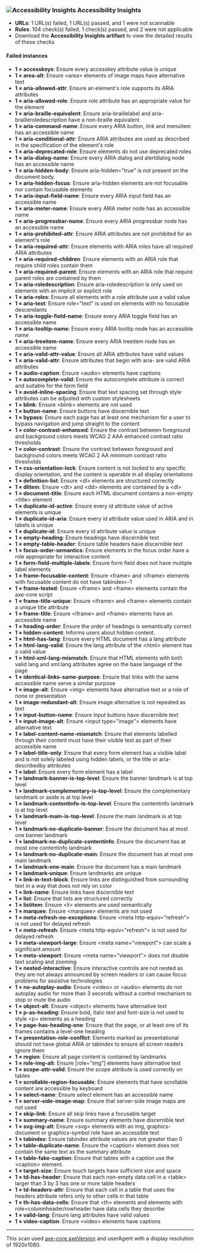 ### ![Accessibility Insights](https://accessibilityinsights.io/img/a11yinsights-blue.svg) Accessibility Insights
* **URLs**: 1 URL(s) failed, 1 URL(s) passed, and 1 were not scannable
* **Rules**: 104 check(s) failed, 1 check(s) passed, and 2 were not applicable
* Download the **Accessibility Insights artifact** to view the detailed results of these checks
#### Failed instances
* **1 × accesskeys**:  Ensure every accesskey attribute value is unique
* **1 × area-alt**:  Ensure \<area> elements of image maps have alternative text
* **1 × aria-allowed-attr**:  Ensure an element's role supports its ARIA attributes
* **1 × aria-allowed-role**:  Ensure role attribute has an appropriate value for the element
* **1 × aria-braille-equivalent**:  Ensure aria-braillelabel and aria-brailleroledescription have a non-braille equivalent
* **1 × aria-command-name**:  Ensure every ARIA button, link and menuitem has an accessible name
* **1 × aria-conditional-attr**:  Ensure ARIA attributes are used as described in the specification of the element's role
* **1 × aria-deprecated-role**:  Ensure elements do not use deprecated roles
* **1 × aria-dialog-name**:  Ensure every ARIA dialog and alertdialog node has an accessible name
* **1 × aria-hidden-body**:  Ensure aria-hidden="true" is not present on the document body.
* **1 × aria-hidden-focus**:  Ensure aria-hidden elements are not focusable nor contain focusable elements
* **1 × aria-input-field-name**:  Ensure every ARIA input field has an accessible name
* **1 × aria-meter-name**:  Ensure every ARIA meter node has an accessible name
* **1 × aria-progressbar-name**:  Ensure every ARIA progressbar node has an accessible name
* **1 × aria-prohibited-attr**:  Ensure ARIA attributes are not prohibited for an element's role
* **1 × aria-required-attr**:  Ensure elements with ARIA roles have all required ARIA attributes
* **1 × aria-required-children**:  Ensure elements with an ARIA role that require child roles contain them
* **1 × aria-required-parent**:  Ensure elements with an ARIA role that require parent roles are contained by them
* **1 × aria-roledescription**:  Ensure aria-roledescription is only used on elements with an implicit or explicit role
* **1 × aria-roles**:  Ensure all elements with a role attribute use a valid value
* **1 × aria-text**:  Ensure role="text" is used on elements with no focusable descendants
* **1 × aria-toggle-field-name**:  Ensure every ARIA toggle field has an accessible name
* **1 × aria-tooltip-name**:  Ensure every ARIA tooltip node has an accessible name
* **1 × aria-treeitem-name**:  Ensure every ARIA treeitem node has an accessible name
* **1 × aria-valid-attr-value**:  Ensure all ARIA attributes have valid values
* **1 × aria-valid-attr**:  Ensure attributes that begin with aria- are valid ARIA attributes
* **1 × audio-caption**:  Ensure \<audio> elements have captions
* **1 × autocomplete-valid**:  Ensure the autocomplete attribute is correct and suitable for the form field
* **1 × avoid-inline-spacing**:  Ensure that text spacing set through style attributes can be adjusted with custom stylesheets
* **1 × blink**:  Ensure \<blink> elements are not used
* **1 × button-name**:  Ensure buttons have discernible text
* **1 × bypass**:  Ensure each page has at least one mechanism for a user to bypass navigation and jump straight to the content
* **1 × color-contrast-enhanced**:  Ensure the contrast between foreground and background colors meets WCAG 2 AAA enhanced contrast ratio thresholds
* **1 × color-contrast**:  Ensure the contrast between foreground and background colors meets WCAG 2 AA minimum contrast ratio thresholds
* **1 × css-orientation-lock**:  Ensure content is not locked to any specific display orientation, and the content is operable in all display orientations
* **1 × definition-list**:  Ensure \<dl> elements are structured correctly
* **1 × dlitem**:  Ensure \<dt> and \<dd> elements are contained by a \<dl>
* **1 × document-title**:  Ensure each HTML document contains a non-empty \<title> element
* **1 × duplicate-id-active**:  Ensure every id attribute value of active elements is unique
* **1 × duplicate-id-aria**:  Ensure every id attribute value used in ARIA and in labels is unique
* **1 × duplicate-id**:  Ensure every id attribute value is unique
* **1 × empty-heading**:  Ensure headings have discernible text
* **1 × empty-table-header**:  Ensure table headers have discernible text
* **1 × focus-order-semantics**:  Ensure elements in the focus order have a role appropriate for interactive content
* **1 × form-field-multiple-labels**:  Ensure form field does not have multiple label elements
* **1 × frame-focusable-content**:  Ensure \<frame> and \<iframe> elements with focusable content do not have tabindex=-1
* **1 × frame-tested**:  Ensure \<iframe> and \<frame> elements contain the axe-core script
* **1 × frame-title-unique**:  Ensure \<iframe> and \<frame> elements contain a unique title attribute
* **1 × frame-title**:  Ensure \<iframe> and \<frame> elements have an accessible name
* **1 × heading-order**:  Ensure the order of headings is semantically correct
* **1 × hidden-content**:  Informs users about hidden content.
* **1 × html-has-lang**:  Ensure every HTML document has a lang attribute
* **1 × html-lang-valid**:  Ensure the lang attribute of the \<html> element has a valid value
* **1 × html-xml-lang-mismatch**:  Ensure that HTML elements with both valid lang and xml:lang attributes agree on the base language of the page
* **1 × identical-links-same-purpose**:  Ensure that links with the same accessible name serve a similar purpose
* **1 × image-alt**:  Ensure \<img> elements have alternative text or a role of none or presentation
* **1 × image-redundant-alt**:  Ensure image alternative is not repeated as text
* **1 × input-button-name**:  Ensure input buttons have discernible text
* **1 × input-image-alt**:  Ensure \<input type="image"> elements have alternative text
* **1 × label-content-name-mismatch**:  Ensure that elements labelled through their content must have their visible text as part of their accessible name
* **1 × label-title-only**:  Ensure that every form element has a visible label and is not solely labeled using hidden labels, or the title or aria-describedby attributes
* **1 × label**:  Ensure every form element has a label
* **1 × landmark-banner-is-top-level**:  Ensure the banner landmark is at top level
* **1 × landmark-complementary-is-top-level**:  Ensure the complementary landmark or aside is at top level
* **1 × landmark-contentinfo-is-top-level**:  Ensure the contentinfo landmark is at top level
* **1 × landmark-main-is-top-level**:  Ensure the main landmark is at top level
* **1 × landmark-no-duplicate-banner**:  Ensure the document has at most one banner landmark
* **1 × landmark-no-duplicate-contentinfo**:  Ensure the document has at most one contentinfo landmark
* **1 × landmark-no-duplicate-main**:  Ensure the document has at most one main landmark
* **1 × landmark-one-main**:  Ensure the document has a main landmark
* **1 × landmark-unique**:  Ensure landmarks are unique
* **1 × link-in-text-block**:  Ensure links are distinguished from surrounding text in a way that does not rely on color
* **1 × link-name**:  Ensure links have discernible text
* **1 × list**:  Ensure that lists are structured correctly
* **1 × listitem**:  Ensure \<li> elements are used semantically
* **1 × marquee**:  Ensure \<marquee> elements are not used
* **1 × meta-refresh-no-exceptions**:  Ensure \<meta http-equiv="refresh"> is not used for delayed refresh
* **1 × meta-refresh**:  Ensure \<meta http-equiv="refresh"> is not used for delayed refresh
* **1 × meta-viewport-large**:  Ensure \<meta name="viewport"> can scale a significant amount
* **1 × meta-viewport**:  Ensure \<meta name="viewport"> does not disable text scaling and zooming
* **1 × nested-interactive**:  Ensure interactive controls are not nested as they are not always announced by screen readers or can cause focus problems for assistive technologies
* **1 × no-autoplay-audio**:  Ensure \<video> or \<audio> elements do not autoplay audio for more than 3 seconds without a control mechanism to stop or mute the audio
* **1 × object-alt**:  Ensure \<object> elements have alternative text
* **1 × p-as-heading**:  Ensure bold, italic text and font-size is not used to style \<p> elements as a heading
* **1 × page-has-heading-one**:  Ensure that the page, or at least one of its frames contains a level-one heading
* **1 × presentation-role-conflict**:  Elements marked as presentational should not have global ARIA or tabindex to ensure all screen readers ignore them
* **1 × region**:  Ensure all page content is contained by landmarks
* **1 × role-img-alt**:  Ensure [role="img"] elements have alternative text
* **1 × scope-attr-valid**:  Ensure the scope attribute is used correctly on tables
* **1 × scrollable-region-focusable**:  Ensure elements that have scrollable content are accessible by keyboard
* **1 × select-name**:  Ensure select element has an accessible name
* **1 × server-side-image-map**:  Ensure that server-side image maps are not used
* **1 × skip-link**:  Ensure all skip links have a focusable target
* **1 × summary-name**:  Ensure summary elements have discernible text
* **1 × svg-img-alt**:  Ensure \<svg> elements with an img, graphics-document or graphics-symbol role have an accessible text
* **1 × tabindex**:  Ensure tabindex attribute values are not greater than 0
* **1 × table-duplicate-name**:  Ensure the \<caption> element does not contain the same text as the summary attribute
* **1 × table-fake-caption**:  Ensure that tables with a caption use the \<caption> element.
* **1 × target-size**:  Ensure touch targets have sufficient size and space
* **1 × td-has-header**:  Ensure that each non-empty data cell in a \<table> larger than 3 by 3  has one or more table headers
* **1 × td-headers-attr**:  Ensure that each cell in a table that uses the headers attribute refers only to other cells in that table
* **1 × th-has-data-cells**:  Ensure that \<th> elements and elements with role=columnheader/rowheader have data cells they describe
* **1 × valid-lang**:  Ensure lang attributes have valid values
* **1 × video-caption**:  Ensure \<video> elements have captions

---
This scan used [axe-core axeVersion](https://github.com/dequelabs/axe-core/releases/tag/vaxeVersion) and userAgent with a display resolution of 1920x1080.